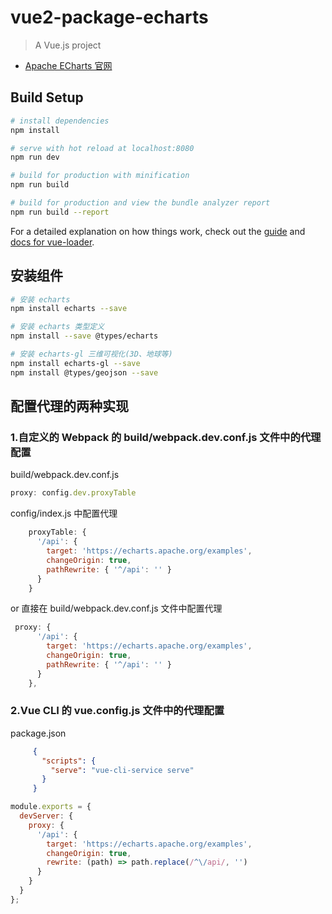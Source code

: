 # vue2-package-echarts

> A Vue.js project

- [Apache ECharts 官网](https://echarts.apache.org/)

## Build Setup

``` bash
# install dependencies
npm install

# serve with hot reload at localhost:8080
npm run dev

# build for production with minification
npm run build

# build for production and view the bundle analyzer report
npm run build --report
```

For a detailed explanation on how things work, check out the [guide](http://vuejs-templates.github.io/webpack/)
and [docs for vue-loader](http://vuejs.github.io/vue-loader).

## 安装组件

```sh
# 安装 echarts
npm install echarts --save

# 安装 echarts 类型定义
npm install --save @types/echarts

# 安装 echarts-gl 三维可视化(3D、地球等)
npm install echarts-gl --save
npm install @types/geojson --save
```

## 配置代理的两种实现

### 1.自定义的 Webpack 的 build/webpack.dev.conf.js 文件中的代理配置

build/webpack.dev.conf.js

```js
proxy: config.dev.proxyTable
```

config/index.js 中配置代理

```javascript
    proxyTable: {
      '/api': {
        target: 'https://echarts.apache.org/examples',
        changeOrigin: true,
        pathRewrite: { '^/api': '' }
      }
    }
```

or 直接在 build/webpack.dev.conf.js 文件中配置代理

```js
 proxy: {
      '/api': {
        target: 'https://echarts.apache.org/examples',
        changeOrigin: true,
        pathRewrite: { '^/api': '' }
      }
    },
```

### 2.Vue CLI 的 vue.config.js 文件中的代理配置

package.json

```json
     {
       "scripts": {
         "serve": "vue-cli-service serve"
       }
     }

```

```js
module.exports = {
  devServer: {
    proxy: {
      '/api': {
        target: 'https://echarts.apache.org/examples',
        changeOrigin: true,
        rewrite: (path) => path.replace(/^\/api/, '')
      }
    }
  }
};

```
